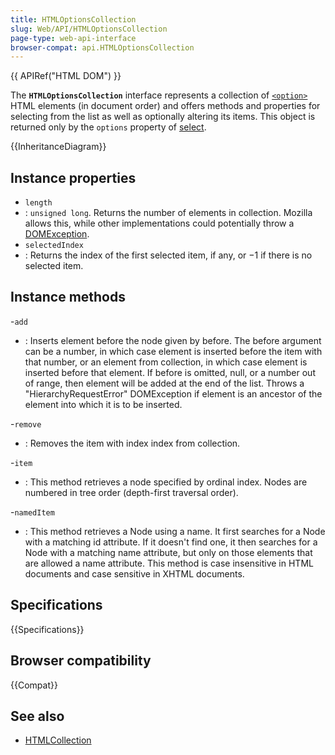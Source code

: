 ```yaml
---
title: HTMLOptionsCollection
slug: Web/API/HTMLOptionsCollection
page-type: web-api-interface
browser-compat: api.HTMLOptionsCollection
---
```


{{ APIRef("HTML DOM") }}

The **`HTMLOptionsCollection`** interface represents a collection of [`<option>`](/en-US/docs/Web/HTML/Element/option) HTML elements (in document order) and offers methods and properties for selecting from the list as well as optionally altering its items. This object is returned only by the `options` property of [select](/en-US/docs/Web/API/HTMLSelectElement).

{{InheritanceDiagram}}

## Instance properties

- `length`
- : `unsigned long`. Returns the number of elements in collection. Mozilla allows this, while other implementations could potentially throw a [DOMException](/en-US/docs/Web/API/DOMException).
- `selectedIndex`
- : Returns the index of the first selected item, if any, or −1 if there is no selected item.

## Instance methods

-`add`
- : Inserts element before the node given by before. The before argument can be a number, in which case element is inserted before the item with that number, or an element from collection, in which case element is inserted before that element. If before is omitted, null, or a number out of range, then element will be added at the end of the list. Throws a "HierarchyRequestError" DOMException if element is an ancestor of the element into which it is to be inserted.

-`remove`
- : Removes the item with index index from collection.

-`item`
- : This method retrieves a node specified by ordinal index. Nodes are numbered in tree order (depth-first traversal order).

-`namedItem`
- : This method retrieves a Node using a name. It first searches for a Node with a matching id attribute. If it doesn't find one, it then searches for a Node with a matching name attribute, but only on those elements that are allowed a name attribute. This method is case insensitive in HTML documents and case sensitive in XHTML documents.

## Specifications

{{Specifications}}

## Browser compatibility

{{Compat}}

## See also

- [HTMLCollection](/en-US/docs/Web/API/HTMLCollection)
